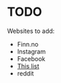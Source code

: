 # TODO
Websites to add:
- Finn.no
- Instagram
- Facebook
- [This list](https://en.wikipedia.org/wiki/List_of_most-visited_websites)
- reddit


